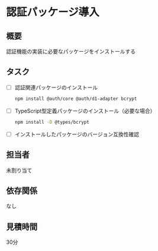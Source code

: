 # 認証パッケージ導入

## 概要
認証機能の実装に必要なパッケージをインストールする

## タスク
- [ ] 認証関連パッケージのインストール
  ```bash
  npm install @auth/core @auth/d1-adapter bcrypt
  ```
- [ ] TypeScript型定義パッケージのインストール（必要な場合）
  ```bash
  npm install -D @types/bcrypt
  ```
- [ ] インストールしたパッケージのバージョン互換性確認

## 担当者
未割り当て

## 依存関係
なし

## 見積時間
30分